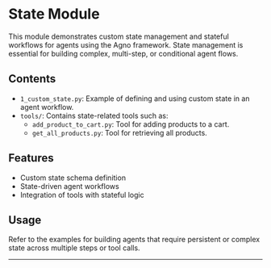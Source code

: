 # State Module

This module demonstrates custom state management and stateful workflows for agents using the Agno framework. State management is essential for building complex, multi-step, or conditional agent flows.

## Contents

- `1_custom_state.py`: Example of defining and using custom state in an agent workflow.
- `tools/`: Contains state-related tools such as:
  - `add_product_to_cart.py`: Tool for adding products to a cart.
  - `get_all_products.py`: Tool for retrieving all products.

## Features

- Custom state schema definition
- State-driven agent workflows
- Integration of tools with stateful logic

## Usage

Refer to the examples for building agents that require persistent or complex state across multiple steps or tool calls.

---
